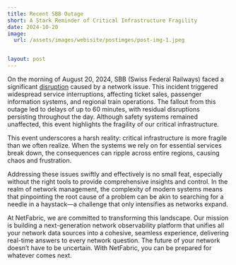 ```yaml
---
title: Recent SBB Outage
short: A Stark Reminder of Critical Infrastructure Fragility
date: 2024-10-20
image:
  url: /assets/images/webisite/postimges/post-img-1.jpeg


layout: post
---
```


<!-- ![image]({{ "/assets/images/webisite/postimges/post-img-1.jpeg" | relative_url }}) -->


On the morning of August 20, 2024, SBB (Swiss Federal Railways) faced a significant [disruption](https://news.sbb.ch/artikel/130813/nach-netzwerk-stoerung-situation-weitgehend-normalisiert) caused by a network issue. This incident triggered widespread service interruptions, affecting ticket sales, passenger information systems, and regional train operations. The fallout from this outage led to delays of up to 60 minutes, with residual disruptions persisting throughout the day. Although safety systems remained unaffected, this event highlights the fragility of our critical infrastructure.

This event underscores a harsh reality: critical infrastructure is more fragile than we often realize. When the systems we rely on for essential services break down, the consequences can ripple across entire regions, causing chaos and frustration.

Addressing these issues swiftly and effectively is no small feat, especially without the right tools to provide comprehensive insights and control. In the realm of network management, the complexity of modern systems means that pinpointing the root cause of a problem can be akin to searching for a needle in a haystack—a challenge that only intensifies as networks expand.

At NetFabric, we are committed to transforming this landscape. Our mission is building a next-generation network observability platform that unifies all your network data sources into a cohesive, seamless experience, delivering real-time answers to every network question. The future of your network doesn’t have to be uncertain. With NetFabric, you can be prepared for whatever comes next.
